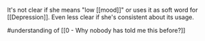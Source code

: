 It's not clear if she means "low [[mood]]" or uses it as soft word for [[Depression]]. Even less clear if she's consistent about its usage.

#understanding of [[0 - Why nobody has told me this before?]]